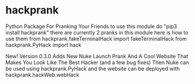 # hackprank
Python Package For Pranking Your Friends
to use this module do "pip3 install hackprank"
there are currently 2 pranks in this module here is how to use them
from hackprank.fakeTerminalHack import fakeTerminalHack
from hackprank.PyHack import hack

New! Version 0.3.0 Adds New Nuke Launch Prank And A Cool Website That Makes You Look Like The Best Hacker (and a few bug fixes)
Then Nuke can be used using 
hackprank.PyHack
and the website can be deployed with hackprank.hackWeb.webHack
